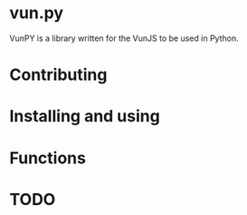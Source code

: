 # vun.py
VunPY is a library written for the VunJS to be used in Python.

# Contributing

# Installing and using

# Functions

# TODO